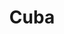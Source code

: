 ---
thumbnail: /images/brokers-and-realtors/portfolio/cuba/thumbnail.jpg
title: Cuba
credit: MSGSSS
order: 5
slides:
  - image: /images/brokers-and-realtors/portfolio/cuba/slide-1.jpg
    proportion: video
  - image: /images/brokers-and-realtors/portfolio/cuba/slide-2.jpg
    proportion: video
  - image: /images/brokers-and-realtors/portfolio/cuba/slide-3.jpg
    proportion: square
  - image: /images/brokers-and-realtors/portfolio/cuba/slide-4.jpg
    proportion: video
  - image: /images/brokers-and-realtors/portfolio/cuba/slide-5.jpg
    proportion: video
  - image: /images/brokers-and-realtors/portfolio/cuba/slide-6.jpg
    proportion: video
  - image: /images/brokers-and-realtors/portfolio/cuba/slide-7.jpg
    proportion: video
---
